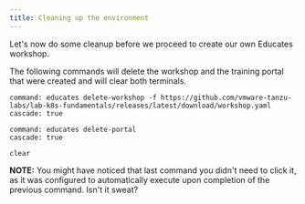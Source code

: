 ```yaml
---
title: Cleaning up the environment
---
```


Let's now do some cleanup before we proceed to create our own Educates workshop.

The following commands will delete the workshop and the training portal that were created
and will clear both terminals.

```terminal:execute
command: educates delete-workshop -f https://github.com/vmware-tanzu-labs/lab-k8s-fundamentals/releases/latest/download/workshop.yaml
cascade: true
```
```terminal:execute
command: educates delete-portal
cascade: true
```
```execute-all
clear
```

**NOTE:** You might have noticed that last command you didn't need to click it, as it 
was configured to automatically execute upon completion of the previous command. Isn't it sweat?